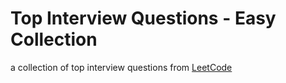 # Top Interview Questions - Easy Collection

a collection of top interview questions from [LeetCode](https://leetcode.com/explore/featured/card/top-interview-questions-easy/)